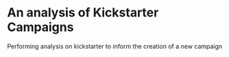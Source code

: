 # An analysis of Kickstarter Campaigns
Performing analysis on kickstarter to inform the creation of a new campaign
